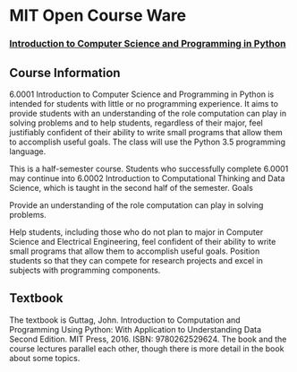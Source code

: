 # MIT Open Course Ware 
### [Introduction to Computer Science and Programming in Python](https://ocw.mit.edu/courses/electrical-engineering-and-computer-science/6-0001-introduction-to-computer-science-and-programming-in-python-fall-2016/index.htm)

## Course Information

6.0001 Introduction to Computer Science and Programming in Python is intended for students with little or no programming experience. It aims to provide students with an understanding of the role computation can play in solving problems and to help students, regardless of their major, feel justifiably confident of their ability to write small programs that allow them to accomplish useful goals. The class will use the Python 3.5 programming language.

This is a half-semester course. Students who successfully complete 6.0001 may continue into 6.0002 Introduction to Computational Thinking and Data Science, which is taught in the second half of the semester.
Goals

Provide an understanding of the role computation can play in solving problems.

Help students, including those who do not plan to major in Computer Science and Electrical Engineering, feel confident of their ability to write small programs that allow them to accomplish useful goals.
Position students so that they can compete for research projects and excel in subjects with programming components.

## Textbook

The textbook is Guttag, John. Introduction to Computation and Programming Using Python: With Application to Understanding Data Second Edition. MIT Press, 2016. ISBN: 9780262529624. The book and the course lectures parallel each other, though there is more detail in the book about some topics.